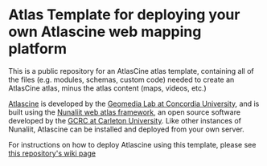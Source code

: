 # Atlas Template for deploying your own Atlascine web mapping platform

This is a public repository for an AtlasCine atlas template, containing all of the files (e.g. modules, schemas, custom code) needed to create an AtlasCine atlas, minus the atlas content (maps, videos, etc.)

[Atlascine](https://rs-atlascine.concordia.ca/) is developed by the [Geomedia Lab at Concordia University](https://geomedialab.org/), and is built using the [Nunaliit web atlas framework](http://nunaliit.org/), an open source software developed by the [GCRC at Carleton University](https://gcrc.carleton.ca/). Like other instances of Nunaliit, Atlascine can be installed and deployed from your own server.

For instructions on how to deploy Atlascine using this template, please see [this repository's wiki page](https://github.com/geomedialab/atlas-template/wiki/How-to-deploy-Atlascine)
